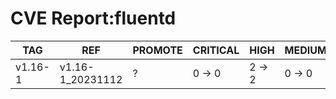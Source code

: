 # CVE Report:fluentd
|   TAG   |       REF        | PROMOTE | CRITICAL |  HIGH  | MEDIUM |  LOW   | UNKNOWN |
|---------|------------------|---------|----------|--------|--------|--------|---------|
| v1.16-1 | v1.16-1_20231112 | ?       | 0 -> 0   | 2 -> 2 | 0 -> 0 | 0 -> 0 | 0 -> 0  |
